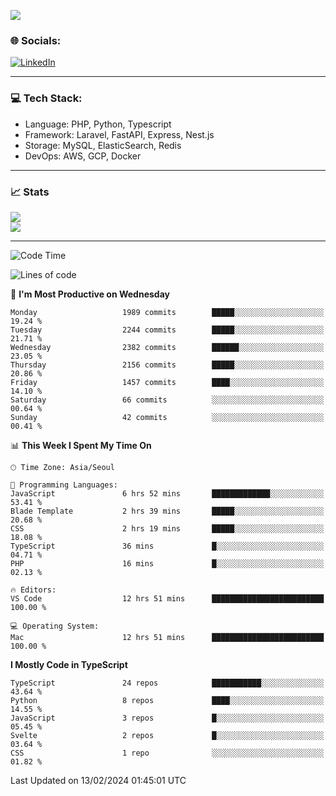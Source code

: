 <!--[![](https://visitcount.itsvg.in/api?id=jin-wk&icon=7&color=12)](https://visitcount.itsvg.in)-->
<!--[![Hits](https://hits.seeyoufarm.com/api/count/incr/badge.svg?url=https%3A%2F%2Fgithub.com%2Fjin-wk&count_bg=%235F625C&title_bg=%23555555&icon=github.svg&icon_color=%23E7E7E7&title=Hits&edge_flat=false)](https://hits.seeyoufarm.com)-->
![](https://komarev.com/ghpvc/?username=jin-wk&color=lightgrey&style=for-the-badge)

### 🌐 Socials:
[![LinkedIn](https://img.shields.io/badge/LinkedIn-%230077B5.svg?logo=linkedin&logoColor=white)](https://linkedin.com/in/jinwook-lee-242625241) 

---

### 💻 Tech Stack:
  - Language: PHP, Python, Typescript
  - Framework: Laravel, FastAPI, Express, Nest.js
  - Storage: MySQL, ElasticSearch, Redis
  - DevOps: AWS, GCP, Docker

---

### 📈 Stats
![](https://github-readme-stats.vercel.app/api?username=jin-wk&theme=dark&hide_border=true&include_all_commits=true&count_private=true)<br/>
![](https://github-readme-streak-stats.herokuapp.com/?user=jin-wk&theme=dark&hide_border=true)<br/>

---

<!--START_SECTION:waka-->
![Code Time](http://img.shields.io/badge/Code%20Time-1%2C165%20hrs%209%20mins-blue)

![Lines of code](https://img.shields.io/badge/From%20Hello%20World%20I%27ve%20Written-2.1%20million%20lines%20of%20code-blue)

📅 **I'm Most Productive on Wednesday** 

```text
Monday                   1989 commits        █████░░░░░░░░░░░░░░░░░░░░   19.24 % 
Tuesday                  2244 commits        █████░░░░░░░░░░░░░░░░░░░░   21.71 % 
Wednesday                2382 commits        ██████░░░░░░░░░░░░░░░░░░░   23.05 % 
Thursday                 2156 commits        █████░░░░░░░░░░░░░░░░░░░░   20.86 % 
Friday                   1457 commits        ████░░░░░░░░░░░░░░░░░░░░░   14.10 % 
Saturday                 66 commits          ░░░░░░░░░░░░░░░░░░░░░░░░░   00.64 % 
Sunday                   42 commits          ░░░░░░░░░░░░░░░░░░░░░░░░░   00.41 % 
```


📊 **This Week I Spent My Time On** 

```text
🕑︎ Time Zone: Asia/Seoul

💬 Programming Languages: 
JavaScript               6 hrs 52 mins       █████████████░░░░░░░░░░░░   53.41 % 
Blade Template           2 hrs 39 mins       █████░░░░░░░░░░░░░░░░░░░░   20.68 % 
CSS                      2 hrs 19 mins       █████░░░░░░░░░░░░░░░░░░░░   18.08 % 
TypeScript               36 mins             █░░░░░░░░░░░░░░░░░░░░░░░░   04.71 % 
PHP                      16 mins             █░░░░░░░░░░░░░░░░░░░░░░░░   02.13 % 

🔥 Editors: 
VS Code                  12 hrs 51 mins      █████████████████████████   100.00 % 

💻 Operating System: 
Mac                      12 hrs 51 mins      █████████████████████████   100.00 % 
```

**I Mostly Code in TypeScript** 

```text
TypeScript               24 repos            ███████████░░░░░░░░░░░░░░   43.64 % 
Python                   8 repos             ████░░░░░░░░░░░░░░░░░░░░░   14.55 % 
JavaScript               3 repos             █░░░░░░░░░░░░░░░░░░░░░░░░   05.45 % 
Svelte                   2 repos             █░░░░░░░░░░░░░░░░░░░░░░░░   03.64 % 
CSS                      1 repo              ░░░░░░░░░░░░░░░░░░░░░░░░░   01.82 % 
```




 Last Updated on 13/02/2024 01:45:01 UTC
<!--END_SECTION:waka-->
